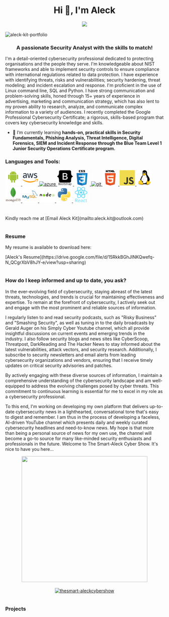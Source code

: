 <h1 align="center">Hi 👋, I'm Aleck</h1>

<p align="center"> <img src="https://github.com/Aleck-Kit-Portfolio/Aleck-Kit-Portfolio/assets/16060702/5cb8dafb-6853-432b-920c-46efbae1c4c9"/> </p>

<p align="left"> <img src="https://komarev.com/ghpvc/?username=aleck-kit-portfolio&label=Profile%20views&color=0e75b6&style=flat" alt="aleck-kit-portfolio" /> </p>

<h3 align="center">A passionate Security Analyst with the skills to match!</h3>
<p>I'm a detail-oriented cybersecurity professional dedicated to protecting organisations and the people they serve. I'm knowledgeable about NIST frameworks and able to implement security controls to ensure compliance with international regulations related to data protection. I have experience with identifying threats, risks and vulnerabilities; security hardening, threat modeling; and incident escalation and response. I'm proficient in the use of Linux command line, SQL and Python. I have strong communication and problem-solving skills, honed through 15+ years of experience in advertising, marketing and communication strategy, which has also lent to my proven ability to research, analyze, and communicate complex information to a variety of audiences. I recently completed the Google Professional Cybersecurity Certificate; a rigorous, skills-based program that covers key cybersecurity knowledge and skills.</p>

- 🌱 I’m currently learning **hands-on, practical skills in Security Fundamentals, Phishing Analysis, Threat Intelligence, Digital Forensics, SIEM and Incident Response through the Blue Team Level 1 Junior Security Operations Certificate program.**

<h3 align="left">Languages and Tools:</h3>
<p align="left"> <a href="https://developer.android.com" target="_blank" rel="noreferrer"> <img src="https://raw.githubusercontent.com/devicons/devicon/master/icons/android/android-original-wordmark.svg" alt="android" width="50" height="50"/> </a> <a href="https://aws.amazon.com" target="_blank" rel="noreferrer"> <img src="https://raw.githubusercontent.com/devicons/devicon/master/icons/amazonwebservices/amazonwebservices-original-wordmark.svg" alt="aws" width="50" height="50"/> </a> <a href="https://azure.microsoft.com/en-in/" target="_blank" rel="noreferrer"> <img src="https://www.vectorlogo.zone/logos/microsoft_azure/microsoft_azure-icon.svg" alt="azure" width="50" height="50"/> </a> <a href="https://getbootstrap.com" target="_blank" rel="noreferrer"> <img src="https://raw.githubusercontent.com/devicons/devicon/master/icons/bootstrap/bootstrap-plain-wordmark.svg" alt="bootstrap" width="50" height="50"/> </a> <a href="https://www.w3schools.com/css/" target="_blank" rel="noreferrer"> <img src="https://raw.githubusercontent.com/devicons/devicon/master/icons/css3/css3-original-wordmark.svg" alt="css3" width="50" height="50"/> </a> <a href="https://git-scm.com/" target="_blank" rel="noreferrer"> <img src="https://www.vectorlogo.zone/logos/git-scm/git-scm-icon.svg" alt="git" width="50" height="50"/> </a> <a href="https://www.w3.org/html/" target="_blank" rel="noreferrer"> <img src="https://raw.githubusercontent.com/devicons/devicon/master/icons/html5/html5-original-wordmark.svg" alt="html5" width="50" height="50"/> </a> <a href="https://developer.mozilla.org/en-US/docs/Web/JavaScript" target="_blank" rel="noreferrer"> <img src="https://raw.githubusercontent.com/devicons/devicon/master/icons/javascript/javascript-original.svg" alt="javascript" width="50" height="50"/> </a> <a href="https://www.linux.org/" target="_blank" rel="noreferrer"> <img src="https://raw.githubusercontent.com/devicons/devicon/master/icons/linux/linux-original.svg" alt="linux" width="50" height="50"/> </a> <a href="https://www.mongodb.com/" target="_blank" rel="noreferrer"> <img src="https://raw.githubusercontent.com/devicons/devicon/master/icons/mongodb/mongodb-original-wordmark.svg" alt="mongodb" width="50" height="50"/> </a> <a href="https://www.mysql.com/" target="_blank" rel="noreferrer"> <img src="https://raw.githubusercontent.com/devicons/devicon/master/icons/mysql/mysql-original-wordmark.svg" alt="mysql" width="50" height="50"/> </a> <a href="https://nodejs.org" target="_blank" rel="noreferrer"> <img src="https://raw.githubusercontent.com/devicons/devicon/master/icons/nodejs/nodejs-original-wordmark.svg" alt="nodejs" width="50" height="50"/> </a> <a href="https://www.python.org" target="_blank" rel="noreferrer"> <img src="https://raw.githubusercontent.com/devicons/devicon/master/icons/python/python-original.svg" alt="python" width="50" height="50"/> </a> <a href="https://reactjs.org/" target="_blank" rel="noreferrer"> <img src="https://raw.githubusercontent.com/devicons/devicon/master/icons/react/react-original-wordmark.svg" alt="react" width="50" height="50"/> </a> </p>

<h1 align="center"></h1>
<p>Kindly reach me at [Email Aleck Kit](mailto:aleck.kit@outlook.com)</p>
  


<h1 align="center"></h1>
<h3 align="left">Resume</h3>
<p>My resume is available to download here: </p>
[Aleck's Resume](https://drive.google.com/file/d/15RkkBGhJlNKQwefq-N_QCgrXbV8hJY-e/view?usp=sharing)

<h1 align="center"></h1>

<h3 align="left">How do I keep informed and up to date, you ask?</h3>
<p> 
In the ever-evolving field of cybersecurity, staying abreast of the latest threats, technologies, and trends is crucial for maintaining effectiveness and expertise. To remain at the forefront of cybersecurity, I actively seek out and engage with the most prominent and reliable sources of information.

I regularly listen to and read security podcasts, such as "Risky Business" and "Smashing Security", as well as tuning in to the daily broadcasts by Gerald Auger on his Simply Cyber Youtube channel, which all provide insightful discussions on current events and emerging trends in the industry. I also follow security blogs and news sites like CyberScoop, Threatpost, DarkReading and The Hacker News to stay informed about the latest vulnerabilities, attack vectors, and security research. Additionally, I subscribe to security newsletters and email alerts from leading cybersecurity organizations and vendors, ensuring that I receive timely updates on critical security advisories and patches.

By actively engaging with these diverse sources of information, I maintain a comprehensive understanding of the cybersecurity landscape and am well-equipped to address the evolving challenges posed by cyber threats. This commitment to continuous learning is essential for me to excel in my role as a cybersecurity professional. 

To this end, I'm working on developing my own platform that delivers up-to-date cybersecurity news in a lighthearted, conversational tone that's easy to digest and remember. I am thus in the process of developing a faceless, AI-driven YouTube channel which presents daily and weekly curated cybersecurity headlines and need-to-know news. My hope is that more than being a personal source of news for my own use, the channel will become a go-to source for many like-minded security enthusiasts and professionals in the future. Welcome to The Smart-Aleck Cyber Show. It's nice to have you here... </p>


<p align="center"> <img src= "https://github.com/Aleck-Kit-Portfolio/Aleck-Kit-Portfolio/assets/16060702/c1f54cc1-02b0-4d60-a77f-6b5fafc76392" height="400" width="400"/> </p>
<p align="center">
<a href="https://www.youtube.com/c/thesmart-aleckcybershow" target="blank"><img align="center" src="https://raw.githubusercontent.com/rahuldkjain/github-profile-readme-generator/master/src/images/icons/Social/youtube.svg" alt="thesmart-aleckcybershow" height="50" width="60" /></a>
</p>

<h1 align="center"></h1>
<h3 align="left">Projects</h3>
<h1 align="center"></h1>
